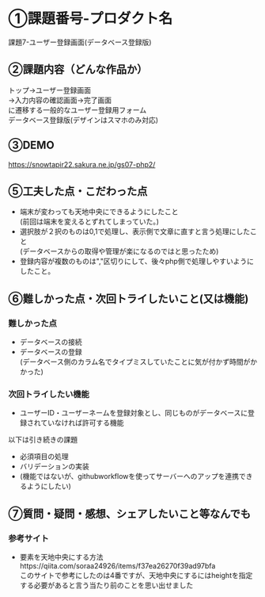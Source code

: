 # ①課題番号-プロダクト名

課題7-ユーザー登録画面(データベース登録版)

## ②課題内容（どんな作品か）
トップ→ユーザー登録画面<br>
→入力内容の確認画面→完了画面<br>
に遷移する一般的なユーザー登録用フォーム<br>
データベース登録版(デザインはスマホのみ対応)


## ③DEMO
https://snowtapir22.sakura.ne.jp/gs07-php2/

## ⑤工夫した点・こだわった点

- 端末が変わっても天地中央にできるようにしたこと<br>
(前回は端末を変えるとずれてしまっていた。)
- 選択肢が２択のものは0,1で処理し、表示側で文章に直すと言う処理にしたこと<br>
(データベースからの取得や管理が楽になるのではと思ったため)
- 登録内容が複数のものは","区切りにして、後々php側で処理しやすいようにしたこと。

## ⑥難しかった点・次回トライしたいこと(又は機能)

### 難しかった点
- データベースの接続
- データベースの登録<br>
(データベース側のカラム名でタイプミスしていたことに気が付かず時間がかかった)

### 次回トライしたい機能
- ユーザーID・ユーザーネームを登録対象とし、同じものがデータベースに登録されていなければ許可する機能

以下は引き続きの課題
- 必須項目の処理
- バリデーションの実装
- (機能ではないが、githubworkflowを使ってサーバーへのアップを連携できるようにしたい)

## ⑦質問・疑問・感想、シェアしたいこと等なんでも
### 参考サイト
 - 要素を天地中央にする方法https://qiita.com/soraa24926/items/f37ea26270f39ad97bfa<br>
 このサイトで参考にしたのは4番ですが、天地中央にするにはheightを指定する必要があると言う当たり前のことを思い出せました
 
 